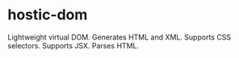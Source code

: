 # hostic-dom
Lightweight virtual DOM. Generates HTML and XML. Supports CSS selectors. Supports JSX. Parses HTML.
